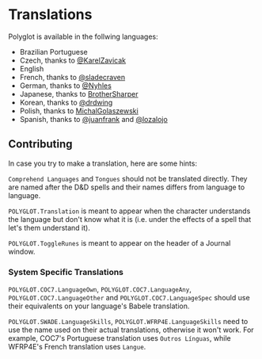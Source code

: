 # Translations

Polyglot is available in the follwing languages:

-   Brazilian Portuguese
-   Czech, thanks to [@KarelZavicak](https://github.com/KarelZavicak)
-   English
-   French, thanks to [@sladecraven](https://github.com/sladecraven)
-   German, thanks to [@Nyhles](https://github.com/Nyhles)
-   Japanese, thanks to [BrotherSharper](https://github.com/BrotherSharper)
-   Korean, thanks to [@drdwing](https://github.com/drdwing)
-   Polish, thanks to [MichalGolaszewski](https://github.com/MichalGolaszewski)
-   Spanish, thanks to [@juanfrank](https://github.com/juanfrank) and [@lozalojo](https://github.com/lozalojo)

## Contributing

In case you try to make a translation, here are some hints:

`Comprehend Languages` and `Tongues` should not be translated directly. They are named after the D&D spells and their names differs from language to language.

`POLYGLOT.Translation` is meant to appear when the character understands the language but don't know what it is (i.e. under the effects of a spell that let's them understand it).

`POLYGLOT.ToggleRunes` is meant to appear on the header of a Journal window.

### System Specific Translations

`POLYGLOT.COC7.LanguageOwn`, `POLYGLOT.COC7.LanguageAny`, `POLYGLOT.COC7.LanguageOther` and `POLYGLOT.COC7.LanguageSpec` should use their equivalents on your language's Babele translation.

`POLYGLOT.SWADE.LanguageSkills`, `POLYGLOT.WFRP4E.LanguageSkills` need to use the name used on their actual translations, otherwise it won't work. For example, COC7's Portuguese translation uses `Outros Línguas`, while WFRP4E's French translation uses `Langue`.
